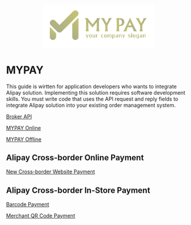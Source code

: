 <p align="center">
  <a href="https://mypay.tech/" target="_blank">
    <img alt="Parcel" src="logo.png" width="60%">
  </a>
</p>

# MYPAY

This guide is wirtten for application developers who wants to integrate Alipay solution. Implementing this solution requires software development skills. You must write code that uses the API request and reply fields to integrate Alipay solution into your existing order management system.


<a href="broker_api.md"> Broker API </a>

<a href="mypay_online.md"> MYPAY Online </a>

<a href="mypay_offline.md"> MYPAY Offline </a>

## Alipay Cross-border Online Payment

<a href=""> New Cross-border Website Payment </a>

## Alipay Cross-border In-Store Payment

<a href=""> Barcode Payment </a>

<a href=""> Merchant QR Code Payment </a>
